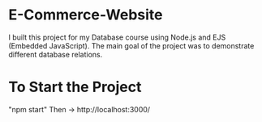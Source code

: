 # E-Commerce-Website
I built this project for my Database course using Node.js and EJS (Embedded JavaScript). The main goal of the project was to demonstrate different database relations.

# To Start the Project
"npm start"
Then -> http://localhost:3000/
